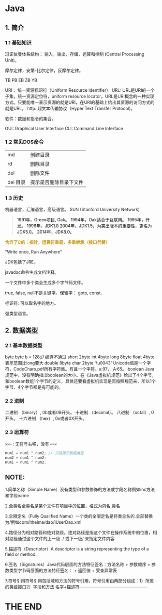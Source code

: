 # Java

## 1. 简介

### 1.1 基础知识

冯诺依曼体系结构：
输入，输出，存储，运算和控制 (Central Processing Unit)。

摩尔定律，安第-比尔定律，反摩尔定律。

TB PB EB ZB YB

URI： 统一资源标识符（Uniform Resource Identifier）
URL: URL是URI的一个子集，统一资源定位符，uniform resource locator。URL是URI概念的一种实现方式。只要能唯一表示资源的就是URI，在URI的基础上给出其资源的访问方式的就是URL。
http: 超文本传输协议（Hyper Text Transfer Protocol)。

软件：数据和指令的集合。

GUI: Graphical  User Interface
CLI: Command Line Interface

### 1.2 常见DOS命令

|        |             |
| ------ | ----------- |
| md     | 创建目录        |
| rd     | 删除目录        |
| del    | 删除文件        |
| del 目录 | 提示是否删除目录下文件 |

### 1.3 历史

机器语言，汇编语言，高级语言。
SUN (Stanford University Network)

> <font color="#000000">1991年，Green项目, Oak。</font>
> <font color="#000000">1994年，Oak适合于互联网。</font>
> <font color="#000000">1995年，开发。</font>
> <font color="#000000">1996年，JDK1.0</font>
> <font color="#000000">2004年，JDK1.5，为突出版本的重要性，更名为JDK5.0。</font>
> <font color="#000000">2014年，JDK8.0。</font>

<font color="#cc9900">**舍弃了C的：指针，运算符重载，多重继承（接口代替）**</font>

"Write once, Run Anywhere"

JDK包括了JRE。

javadoc命令生成文档注释。

一个文件中多个类会生成多个字节码文件。

true, false, null不是关键字。保留字： goto, const.

标识符: 可以取名字的地方。

强类型语言。

## 2. 数据类型

### 2.1 基本数据类型

byte 		byte b = 128;// 编译不通过
short 	2byte
int      	4byte
long 		8byte
float 		4byte 表示范围比long要大
double 	8byte
char 		2byte  '\u0043' Unicode值是一个字符，CodeChars.pdf所有字符集。有且一个字符。a:97， A:65。
boolean   Java规范中，没有明确指出boolean的大小。在《Java虚拟机规范》给出了4个字节，和boolean数组1个字节的定义，具体还要看虚拟机实现是否按照规范来，所以1个字节、4个字节都是有可能的。

### 2.2 进制

二进制 （binary）, 0b或者0B开头。
十进制 （decimal）。
八进制 （octal）, 0开头。
十六进制 （hex）, 0x或者0X开头。

### 2.3 运算符

`>>>` : 无符号右移，没有 `<<<`

```java
num1 = num1 ^ num2; // 只适用于数值类型
num2 = num1 ^ num2;
num1 = num1 ^ num2;
```



## NOTE: 

1.简单名称（Simple Name）没有类型和参数修饰的方法或字段名称例如inc方法和字段name

2.全类名全类名是某个文件在项目中的位置，格式为包名.类名

3.全限定名（Fully Qualified Name）一个类的全限定名是将类全名的.全部替换为/例如com/itheima/dao/IUserDao.xml

4.路径分为相对路径和绝对路径。绝对路径是指这个文件在操作系统中的位置，相对路径通过这个文件的上一级 ./ 或下一级/ 来指定文件内容

5.描述符（Descriptor）A descriptor is a string representing the type of a field or method.

6.签名（Signatures）Java代码层面的方法特征签名：方法名称 + 参数顺序 + 参数类型字节码层面的方法特征签名： + 返回值 + 受查异常表

7.符号引用符号引用包括域和方法的符号引用，符号引用由两部分组成：1）所属的类或接口2）字段和方法 名字+描述符————————————————

# THE END
